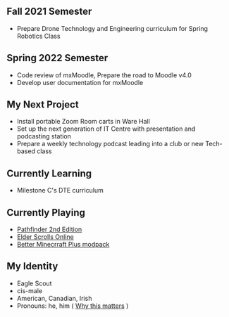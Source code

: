 ## Fall 2021 Semester
- Prepare Drone Technology and Engineering curriculum for Spring Robotics Class

## Spring 2022 Semester
- Code review of mxMoodle, Prepare the road to Moodle v4.0
- Develop user documentation for mxMoodle

## My Next Project
- Install portable Zoom Room carts in Ware Hall
- Set up the next generation of IT Centre with presentation and podcasting station
- Prepare a weekly technology podcast leading into a club or new Tech-based class

## Currently Learning
- Milestone C's DTE curriculum

## Currently Playing
- [Pathfinder 2nd Edition](https://paizo.com/)
- [Elder Scrolls Online](https://www.elderscrollsonline.com/)
- [Better Minecrraft Plus modpack](https://www.curseforge.com/minecraft/modpacks/better-minecraft-plus)

## My Identity
- Eagle Scout
- cis-male
- American, Canadian, Irish
- Pronouns: he, him 
  \( [Why this matters](https://www.mypronouns.org/what-and-why) \)
